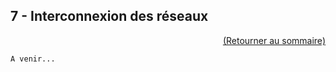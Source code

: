 ## 7 - Interconnexion des réseaux

<p align="right"><a href="README.md">(Retourner au sommaire)</a></p>

 `A venir...`
